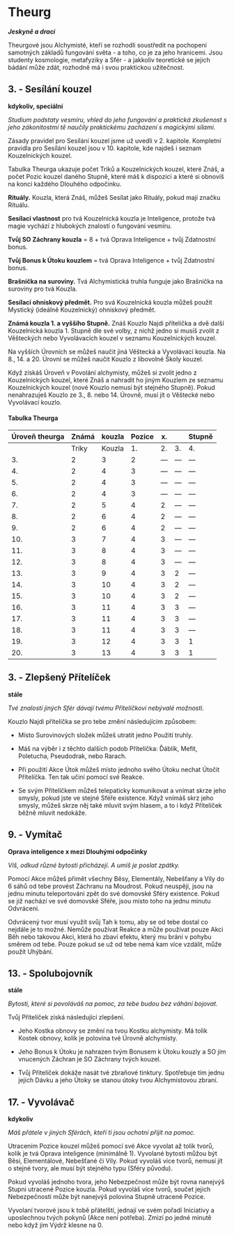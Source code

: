 # Theurg

***Jeskyně a draci***

Theurgové jsou Alchymisté, kteří se rozhodli soustředit na pochopení samotných základů fungování světa - a toho, co je za jeho hranicemi. Jsou studenty kosmologie, metafyziky a Sfér - a jakkoliv teoretické se jejich bádání může zdát, rozhodně má i svou praktickou užitečnost.

## 3\. - Sesílání kouzel

**kdykoliv, speciální**

*Studium podstaty vesmíru, vhled do jeho fungování a praktická zkušenost s jeho zákonitostmi tě naučily praktickému zacházení s magickými silami.*

Zásady pravidel pro Sesílání kouzel jsme už uvedli v 2. kapitole. Kompletní pravidla pro Sesílání kouzel jsou v 10. kapitole, kde najdeš i seznam Kouzelnických kouzel.

Tabulka Theurga ukazuje počet Triků a Kouzelnických kouzel, které Znáš, a počet Pozic kouzel daného Stupně, které máš k dispozici a které si obnovíš na konci každého Dlouhého odpočinku.

**Rituály.** Kouzla, která Znáš, můžeš Sesílat jako Rituály, pokud mají značku Rituálu.

**Sesílací vlastnost** pro tvá Kouzelnická kouzla je Inteligence, protože tvá magie vychází z hlubokých znalostí o fungování vesmíru.

**Tvůj SO Záchrany kouzla** = 8 + tvá Oprava Inteligence + tvůj Zdatnostní bonus.

**Tvůj Bonus k Útoku kouzlem** = tvá Oprava Inteligence + tvůj Zdatnostní bonus.

**Brašnička na suroviny.** Tvá Alchymistická truhla funguje jako Brašnička na suroviny pro tvá Kouzla.

**Sesílací ohniskový předmět.** Pro svá Kouzelnická kouzla můžeš použít Mystický (ideálně Kouzelnický) ohniskový předmět.

**Známá kouzla 1. a vyššího Stupně.** Znáš Kouzlo Najdi přítelíčka a dvě další Kouzelnická kouzla 1\. Stupně dle své volby, z nichž jedno si musíš zvolit z Věšteckých nebo Vyvolávacích kouzel v seznamu Kouzelnických kouzel.

Na vyšších Úrovních se můžeš naučit jiná Věštecká a Vyvolávací kouzla. Na 8., 14. a 20. Úrovni se můžeš naučit Kouzlo z libovolné Školy kouzel.

Když získáš Úroveň v Povolání alchymisty, můžeš si zvolit jedno z
Kouzelnických kouzel, které Znáš a nahradit ho jiným Kouzlem ze seznamu
Kouzelnických kouzel (nové Kouzlo nemusí být stejného Stupně). Pokud nenahrazuješ Kouzlo ze 3., 8. nebo 14\. Úrovně, musí jít o Věštecké nebo Vyvolávací kouzlo.

#### Tabulka Theurga

| Úroveň theurga | Známá | kouzla | Pozice | x. | | Stupně | 
| --- | --- | --- | --- | --- | --- | --- |
| | Triky | Kouzla | 1. | 2. | 3. | 4. |
| 3. | 2 | 3 | 2 |  —  |  —  |  —  |
| 4. | 2 | 4 | 3 |  —  |  —  |  —  |
| 5. | 2 | 4 | 3 |  —  |  —  |  —  |
| 6. | 2 | 4 | 3 |  —  |  —  |  —  |
| 7. | 2 | 5 | 4 | 2 |  —  |  —  |
| 8. | 2 | 6 | 4 | 2 |  —  |  —  |
| 9. | 2 | 6 | 4 | 2 |  —  |  —  |
| 10. | 3 | 7 | 4 | 3 |  —  |  —  |
| 11. | 3 | 8 | 4 | 3 |  —  |  —  |
| 12. | 3 | 8 | 4 | 3 |  —  |  —  |
| 13. | 3 | 9 | 4 | 3 | 2 |  —  |
| 14. | 3 | 10 | 4 | 3 | 2 |  —  |
| 15. | 3 | 10 | 4 | 3 | 2 |  —  |
| 16. | 3 | 11 | 4 | 3 | 3 |  —  |
| 17. | 3 | 11 | 4 | 3 | 3 |  —  |
| 18. | 3 | 11 | 4 | 3 | 3 |  —  |
| 19. | 3 | 12 | 4 | 3 | 3 | 1 |
| 20. | 3 | 13 | 4 | 3 | 3 | 1 |

## 3\. - Zlepšený Přítelíček

**stále**

*Tvé znalosti jiných Sfér dávají tvému Přítelíčkovi nebývalé možnosti.*

Kouzlo Najdi přítelíčka se pro tebe změní následujícím způsobem:

* Místo Surovinových složek můžeš utratit jedno Použití truhly.

* Máš na výběr i z těchto dalších podob Přítelíčka: Ďáblík, Mefit, Poletucha, Pseudodrak, nebo Rarach.

* Při použití Akce Útok můžeš místo jednoho svého Útoku nechat Útočit Přítelíčka. Ten tak učiní pomocí své Reakce.

* Se svým Přítelíčkem můžeš telepaticky komunikovat a vnímat skrze jeho smysly, pokud jste ve stejné Sféře existence. Když vnímáš skrz jeho smysly, můžeš skrze něj také mluvit svým hlasem, a to i když Přítelíček běžně mluvit nedokáže.

## 9\. - Vymítač

**Oprava inteligence x mezi Dlouhými odpočinky** 

*Víš, odkud různé bytosti přicházejí. A umíš je poslat zpátky.*

Pomocí Akce můžeš přimět všechny Běsy, Elementály, Nebešťany a Víly do 6 sáhů od tebe provést Záchranu na Moudrost. Pokud neuspějí, jsou na jednu minutu teleportováni zpět do své domovské Sféry existence. Pokud se již nachází ve své domovské Sféře, jsou místo toho na jednu minutu Odvráceni.

Odvrácený tvor musí využít svůj Tah k tomu, aby se od tebe dostal co nejdále je to možné. Nemůže používat Reakce a může používat pouze Akci Běh nebo takovou Akci, která ho zbaví efektu, který mu brání v pohybu směrem od tebe. Pouze pokud se už od tebe nemá kam více vzdálit, může použít Uhýbání.

## 13\. - Spolubojovník

**stále**

*Bytosti, které si povoláváš na pomoc, za tebe budou bez váhání bojovat.*

Tvůj Přítelíček získá následující zlepšení.

* Jeho Kostka obnovy se změní na tvou Kostku alchymisty. Má tolik Kostek obnovy, kolik je polovina tvé Úrovně alchymisty.

* Jeho Bonus k Útoku je nahrazen tvým Bonusem k Útoku kouzly a SO jím vnucených Záchran je SO Záchrany tvých kouzel.

* Tvůj Přítelíček dokáže nasát tvé zbraňové tinktury. Spotřebuje tím jednu jejich Dávku a jeho Útoky se stanou útoky tvou Alchymistovou zbraní.

## 17\. - Vyvolávač

**kdykoliv**

*Máš přátele v jiných Sférách, kteří ti jsou ochotni přijít na pomoc.*

Utracením Pozice kouzel můžeš pomocí své Akce vyvolat až tolik tvorů, kolik je tvá Oprava inteligence (minimálně 1). Vyvolané bytosti můžou být Běsi, Elementálové, Nebešťané či Víly. Pokud vyvoláš více tvorů, nemusí jít o stejné tvory, ale musí být stejného typu (Sféry původu).

Pokud vyvoláš jednoho tvora, jeho Nebezpečnost může být rovna nanejvýš Stupni utracené Pozice kouzla. Pokud vyvoláš více tvorů, součet jejich Nebezpečnosti může být nanejvýš polovina Stupně utracené Pozice.

Vyvolaní tvorové jsou k tobě přátelští, jednají ve svém pořadí Iniciativy a uposlechnou tvých pokynů (Akce není potřeba). Zmizí po jedné minutě nebo když jim Výdrž klesne na 0.
